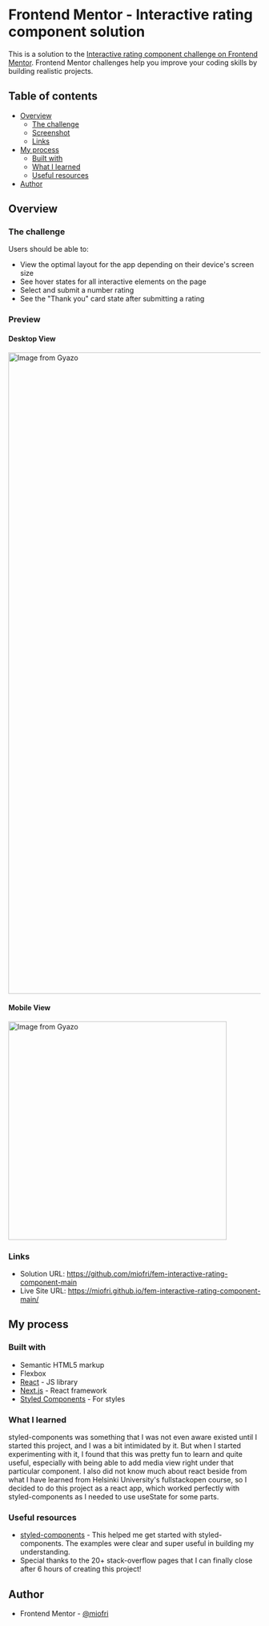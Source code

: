 # Frontend Mentor - Interactive rating component solution

This is a solution to the [Interactive rating component challenge on Frontend Mentor](https://www.frontendmentor.io/challenges/interactive-rating-component-koxpeBUmI). Frontend Mentor challenges help you improve your coding skills by building realistic projects.

## Table of contents

- [Overview](#overview)
  - [The challenge](#the-challenge)
  - [Screenshot](#screenshot)
  - [Links](#links)
- [My process](#my-process)
  - [Built with](#built-with)
  - [What I learned](#what-i-learned)
  - [Useful resources](#useful-resources)
- [Author](#author)

## Overview

### The challenge

Users should be able to:

- View the optimal layout for the app depending on their device's screen size
- See hover states for all interactive elements on the page
- Select and submit a number rating
- See the "Thank you" card state after submitting a rating

### Preview

#### Desktop View
<a href="https://gyazo.com/4ffb984789eb2a566ffef52bdaf02909"><img src="https://i.gyazo.com/4ffb984789eb2a566ffef52bdaf02909.gif" alt="Image from Gyazo" width="1280"/></a>

#### Mobile View
<a href="https://gyazo.com/0c5c04ea2560acb8c402f5f5ef0c49c9"><img src="https://i.gyazo.com/0c5c04ea2560acb8c402f5f5ef0c49c9.gif" alt="Image from Gyazo" width="436"/></a>

### Links

- Solution URL: https://github.com/miofri/fem-interactive-rating-component-main
- Live Site URL: https://miofri.github.io/fem-interactive-rating-component-main/

## My process

### Built with

- Semantic HTML5 markup
- Flexbox
- [React](https://reactjs.org/) - JS library
- [Next.js](https://nextjs.org/) - React framework
- [Styled Components](https://styled-components.com/) - For styles

### What I learned

styled-components was something that I was not even aware existed until I started this project, and I was a bit intimidated by it. But when I started experimenting with it, I found that this was pretty fun to learn and quite useful, especially with being able to add media view right under that particular component. I also did not know much about react beside from what I have learned from Helsinki University's fullstackopen course, so I decided to do this project as a react app, which worked perfectly with styled-components as I needed to use useState for some parts.

### Useful resources

- [styled-components](https://styled-components.com/docs/basics) - This helped me get started with styled-components. The examples were clear and super useful in building my understanding.
- Special thanks to the 20+ stack-overflow pages that I can finally close after 6 hours of creating this project! 

## Author
- Frontend Mentor - [@miofri](https://www.frontendmentor.io/profile/miofri)
